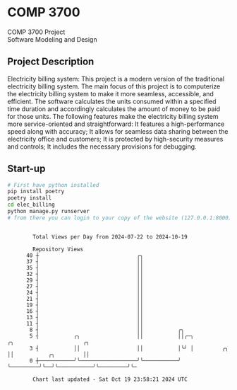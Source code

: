 # COMP 3700
COMP 3700 Project  
Software Modeling and Design
## Project Description
Electricity billing system: This project is a modern version of the traditional electricity billing system. The main focus of this project is to computerize the electricity billing system to make it more seamless, accessible, and efficient. The software calculates the units consumed within a specified time duration and accordingly calculates the amount of money to be paid for those units. The following features make the electricity billing system more service-oriented and straightforward: It features a high-performance speed along with accuracy; It allows for seamless data sharing between the electricity office and customers; It is protected by high-security measures and controls; It includes the necessary provisions for debugging.

## Start-up
```bash
# First have python installed
pip install poetry
poetry install
cd elec_billing
python manage.py runserver
# from there you can login to your copy of the website (127.0.0.1:8000), default creds are admin/admin
```

```

        Total Views per Day from 2024-07-22 to 2024-10-19

        Repository Views
      40 ┼                               ╭╮
      37 ┤                               ││
      35 ┤                               ││
      32 ┤                               ││
      29 ┤                               ││
      27 ┤                               ││
      24 ┤                               ││
      21 ┤                               ││
      19 ┤                               ││
      16 ┤                               ││
      13 ┤                               ││
      11 ┤                               ││
       8 ┤                               ││           ╭╮
       5 ┤           ╭╮                  ││           ││╭─╮             ╭╮                      ╭╮
       3 ┤           ││                  ││           │╰╯ │         ╭╮  ││           ╭╮         ││
       0 ┼───────────╯╰──────────────────╯╰───────────╯   ╰─────────╯╰──╯╰───────────╯╰─────────╯╰─

        Chart last updated - Sat Oct 19 23:58:21 2024 UTC
        
```
